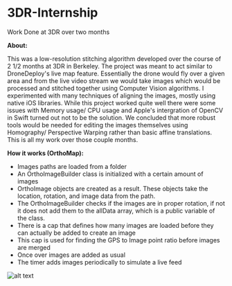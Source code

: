 # 3DR-Internship
Work Done at 3DR over two months

**About:**

This was a low-resolution stitching algorithm developed over the course of 2 1/2 months at 3DR in Berkeley. The project was 
meant to act similar to DroneDeploy's live map feature. Essentially the drone would fly over a given area and from the live
video stream we would take images which would be processed and stitched together using Computer Vision algorithms. I experimented with many techniques of aligning the images, mostly using native iOS libraries. While this project worked quite 
well there were some issues with Memory usage/ CPU usage and Apple's intergration of OpenCV in Swift turned out not to be the 
solution. We concluded that more robust tools would be needed for editing the images themselves using Homography/ Perspective Warping rather than basic affine translations. This is all my work over those couple months. 

**How it works (OrthoMap):**

- Images paths are loaded from a folder
- An OrthoImageBuilder class is initialized with a certain amount of images
- OrthoImage objects are created as a result. These objects take the location, rotation, and image data from the path.
- The OrthoImageBuilder checks if the images are in proper rotation, if not it does not add them to the allData array, which is a public variable of the class.
- There is a cap that defines how many images are loaded before they can actually be added to create an image
- This cap is used for finding the GPS to Image point ratio before images are merged
- Once over images are added as usual
- The timer adds images periodically to simulate a live feed



![alt text](https://i.imgur.com/5ArZ85I.gif[/img])
